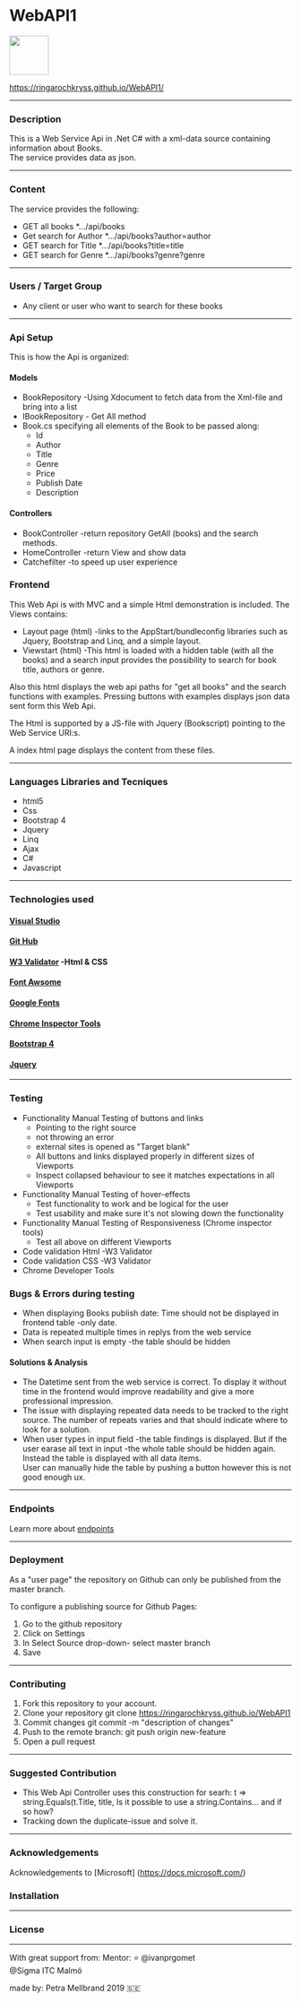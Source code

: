 # WebAPI1 

<img src= "(https://user-images.githubusercontent.com/47560139/64175202-20413180-ce5b-11e9-8cd8-8f19f30d8b25.jpg)" width="70">

https://ringarochkryss.github.io/WebAPI1/

---

### Description
This is a Web Service Api in .Net C# with a xml-data source containing information about Books.<br/> 
The service provides data as json.



---
### Content
The service provides the following: 
* GET all books *.../api/books
* Get search for Author *.../api/books?author=author
* GET search for Title  *.../api/books?title=title
* GET search for Genre   *.../api/books?genre?genre

---

### Users / Target Group 
* Any client or user who want to search for these books 

---

### Api Setup
This is how the Api is organized:

#### Models
* BookRepository -Using Xdocument to fetch data from the Xml-file and bring into a list
* IBookRepository - Get All method
* Book.cs specifying all elements of the Book to be passed along:
  * Id
  * Author 
  * Title 
  * Genre 
  * Price 
  * Publish Date 
  * Description
  
#### Controllers
* BookController -return repository GetAll (books) and the search methods.
* HomeController -return View and show data
* Catchefilter -to speed up user experience


### Frontend
This Web Api is with MVC and a simple Html demonstration is included.
The Views contains:
* Layout page (html) -links to the AppStart/bundleconfig libraries such as Jquery, Bootstrap and Linq,
and a simple layout.
* Viewstart (html) -This html is loaded with a hidden table (with all the books) and a search input 
provides the possibility to search for book title, authors or genre.

Also this html displays the web api paths for "get all books" and the search functions with examples.
Pressing buttons with examples displays json data sent form this Web Api.

The Html is supported by a JS-file with Jquery (Bookscript) pointing to the Web Service URI:s. 

A index html page displays the content from these files.

---

### Languages Libraries and Tecniques
* html5 
* Css
* Bootstrap 4 
* Jquery 
* Linq
* Ajax
* C#
* Javascript

---

### Technologies used 
#### [Visual Studio](https://visualstudio.microsoft.com/) 
#### [Git Hub](https://github.com/) 
#### [W3 Validator](https://validator.w3.org/) -Html & CSS
#### [Font Awsome](https://fontawesome.com/)
#### [Google Fonts](https://fonts.google.com/)
#### [Chrome Inspector Tools](https://www.google.com/chrome/)
#### [Bootstrap 4](https://getbootstrap.com/)
#### [Jquery](https://jquery.com/)

---

### Testing
* Functionality Manual Testing of buttons and links 
  * Pointing to the right source
  * not throwing an error
  * external sites is opened as "Target blank"
  * All buttons and links displayed properly in different sizes of Viewports
  * Inspect collapsed behaviour to see it matches expectations in all Viewports
* Functionality Manual Testing of hover-effects
  * Test functionality to work and be logical for the user
  * Test usability and make sure it's not slowing down the functionality
* Functionality Manual Testing of Responsiveness (Chrome inspector tools)
  * Test all above on different Viewports
* Code validation Html -W3 Validator
* Code validation CSS -W3 Validator
* Chrome Developer Tools


### Bugs & Errors during testing
   * When displaying Books publish date: Time should not be displayed in frontend table -only date.
   * Data is repeated multiple times in replys from the web service
   * When search input is empty -the table should be hidden
   
   
#### Solutions & Analysis 
   * The Datetime sent from the web service is correct. To display it without time in the frontend 
        would improve readability and give a more professional impression.
   * The issue with displaying repeated data needs to be tracked to the right source. The number of repeats varies
        and that should indicate where to look for a solution. 
   * When user types in input field -the table findings is displayed. But if the user earase all text in input 
     -the whole table should be hidden again. Instead the table is displayed with all data items.  
       User can manually hide the table by pushing a button however this is not good enough ux. 

---

### Endpoints
Learn more about [endpoints](https://teamtreehouse.com/community/what-is-an-api-endpoint)

---

### Deployment
As a "user page" the repository on Github can only be published from the master branch.

To configure a publishing source for Github Pages:  
1. Go to the github repository
2. Click on Settings
3. In Select Source drop-down- select master branch
4. Save

---

### Contributing
1. Fork this repository to your account.
2. Clone your repository git clone https://ringarochkryss.github.io/WebAPI1
3. Commit changes git commit -m "description of changes"
4. Push to the remote branch: git push origin new-feature
5. Open a pull request
---
### Suggested Contribution
*  This Web Api Controller uses this construction for searh: t => string.Equals(t.Title, title,
   Is it possible to use a string.Contains... and if so how?
*  Tracking down the duplicate-issue and solve it.
---

### Acknowledgements
Acknowledgements to [Microsoft] (https://docs.microsoft.com/)
 


### Installation
---
### License
---

With great support from:
Mentor: :star: @ivanprgomet  
@Sigma ITC Malmö


made by: Petra Mellbrand 2019 
:sweden:

